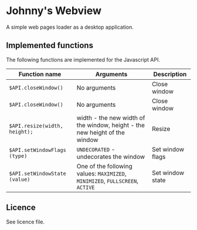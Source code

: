 Johnny's Webview
================

A simple web pages loader as a desktop application.

## Implemented functions

The following functions are implemented for the Javascript API.

<table>
  <thead>
    <tr>
      <th>Function name</th>
      <th>Arguments</th>
      <th>Description</th>
    </tr>
  </thead>
  <tbody>
    <tr>
      <td><code>$API.closeWindow()</code></td>
      <td>No arguments</td>
      <td>Close window</td>
    </tr>
    <tr>
      <td><code>$API.closeWindow()</code></td>
      <td>No arguments</td>
      <td>Close window</td>
    </tr>
    <tr>
      <td><code>$API.resize(width, height);</code></td>
      <td>width - the new width of the window, height - the new height of the window</td>
      <td>Resize</td>
    </tr>
    <tr>
      <td><code>$API.setWindowFlags (type)</code></td>
      <td><code>UNDECORATED</code> - undecorates the window</td>
      <td>Set window flags</td>
    </tr>
    <tr>
      <td><code>$API.setWindowState (value)</code></td>
      <td>One of the following values: <code>MAXIMIZED</code>, <code>MINIMIZED</code>, <code>FULLSCREEN</code>, <code>ACTIVE</code></td>
      <td>Set window state</td>
    </tr>
  </tbody>
</table>

## Licence

See licence file.

